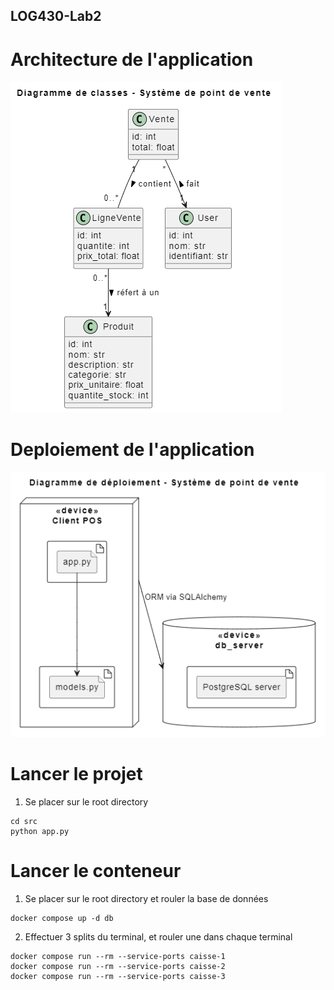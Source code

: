 ## LOG430-Lab2

# Architecture de l'application 
![Architecture de l'application](images/image.png)


# Deploiement de l'application
![Déploiement de l'application](images/image2.png)

# Lancer le projet 
1. Se placer sur le root directory
```
cd src 
python app.py
```

# Lancer le conteneur
1. Se placer sur le root directory et rouler la base de données
```
docker compose up -d db
```
2. Effectuer 3 splits du terminal, et rouler une dans chaque terminal
```
docker compose run --rm --service-ports caisse-1
docker compose run --rm --service-ports caisse-2
docker compose run --rm --service-ports caisse-3
```

